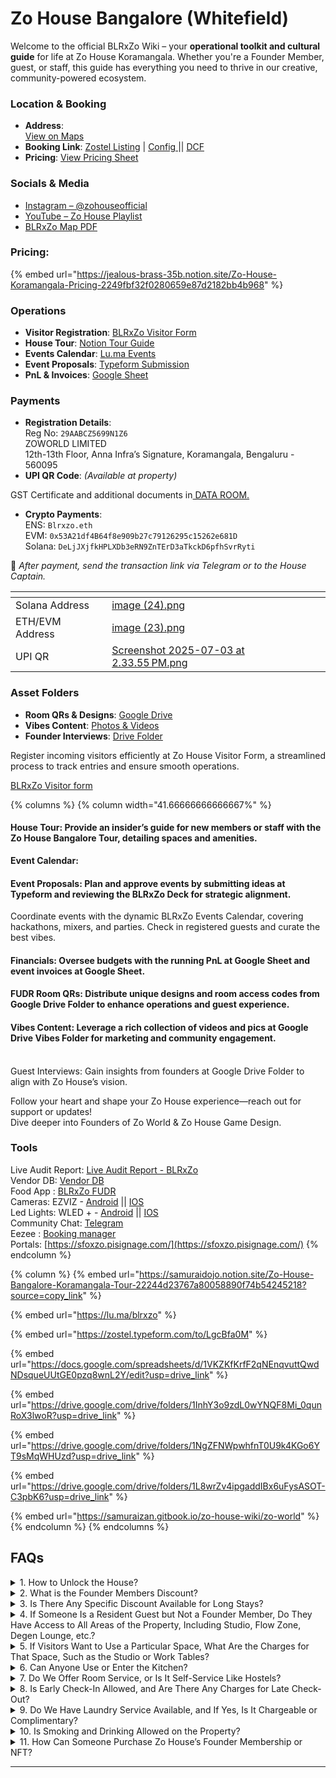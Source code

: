 # Zo House Bangalore (Whitefield)

Welcome to the official BLRxZo Wiki – your **operational toolkit and cultural guide** for life at Zo House Koramangala. Whether you're a Founder Member, guest, or staff, this guide has everything you need to thrive in our creative, community-powered ecosystem.

### Location & Booking

* **Address**:\
  &#x20;[View on Maps](https://share.google/8mBGpSR0GKvIn2xib)
* **Booking Link**: [Zostel Listing](https://www.zostel.com/house/bangalore/zo-house-koramangala-bnghO812) | [Config ](https://docs.google.com/spreadsheets/d/1RExg6fvu-Wwb6Z9TZuNgJh6ooUN6TT3r2f25xVPHR_Y/edit?gid=442789403#gid=442789403)|| [DCF](https://docs.google.com/spreadsheets/d/1jYR9X5q6uDxyMADiyBGiEkjuPQERA3TJNrvxn98ecLU/edit?gid=13008960#gid=13008960)
* **Pricing**: [View Pricing Sheet](https://jealous-brass-35b.notion.site/Zo-House-Koramangala-Pricing-2249fbf32f0280659e87d2182bb4b968)

### Socials & Media

* [Instagram – @zohouseofficial](https://www.instagram.com/zohouseofficial/)
* [YouTube – Zo House Playlist](https://www.youtube.com/playlist?list=PLtbSwFnJdjOE_jNVYxM_eAj6KfWOZbDIO)
* [BLRxZo Map PDF](https://zostel.slack.com/files/U07LDUKH5BQ/F094G0GTRUZ/blrxzo_map.pdf)

### Pricing:

{% embed url="https://jealous-brass-35b.notion.site/Zo-House-Koramangala-Pricing-2249fbf32f0280659e87d2182bb4b968" %}

### Operations

* **Visitor Registration**: [BLRxZo Visitor Form](https://zostel.typeform.com/blrxzovisitor)
* **House Tour**: [Notion Tour Guide](https://samuraidojo.notion.site/Zo-House-Bangalore-Koramangala-Tour-22244d23767a80058890f74b54245218?source=copy_link)
* **Events Calendar**: [Lu.ma Events](https://lu.ma/blrxzo)
* **Event Proposals**: [Typeform Submission](https://zostel.typeform.com/to/LgcBfa0M)
* **PnL & Invoices**: [Google Sheet](https://docs.google.com/spreadsheets/d/1VKZKfKrfF2qNEnqvuttQwdNDsqueUUtGE0pzq8wnL2Y/edit?usp=drive_link)

### Payments

* **Registration Details**:\
  Reg No: `29AABCZ5699N1Z6`\
  ZOWORLD LIMITED\
  12th-13th Floor, Anna Infra’s Signature, Koramangala, Bengaluru - 560095
* **UPI QR Code**: _(Available at property)_

GST Certificate and additional documents in[ DATA ROOM.](https://drive.google.com/drive/folders/1lUIcCte7tsa_arEkVf8V5mPbrT5WL-e1?usp=drive_link)

* **Crypto Payments**:\
  ENS: `Blrxzo.eth`\
  EVM: `0x53A21df4B64f8e909b27c79126295c15262e681D`\
  Solana: `DeLjJXjfkHPLXDb3eRN9ZnTErD3aTkckD6pfhSvrRyti`

📩 _After payment, send the transaction link via Telegram or to the House Captain._

<table data-view="cards"><thead><tr><th></th><th data-hidden data-card-cover data-type="files"></th></tr></thead><tbody><tr><td>Solana Address </td><td><a href="../../.gitbook/assets/image (24).png">image (24).png</a></td></tr><tr><td>ETH/EVM Address</td><td><a href="../../.gitbook/assets/image (23).png">image (23).png</a></td></tr><tr><td>UPI QR </td><td><a href="../../.gitbook/assets/Screenshot 2025-07-03 at 2.33.55 PM.png">Screenshot 2025-07-03 at 2.33.55 PM.png</a></td></tr></tbody></table>

### Asset Folders

* **Room QRs & Designs**: [Google Drive](https://drive.google.com/drive/folders/1InhY3o9zdL0wYNQF8Mi_0qunRoX3lwoR?usp=drive_link)
* **Vibes Content**: [Photos & Videos](https://drive.google.com/drive/folders/1NgZFNWpwhfnT0U9k4KGo6YT9sMqWHUzd?usp=drive_link)
* **Founder Interviews**: [Drive Folder](https://drive.google.com/drive/folders/1L8wrZv4ipgaddIBx6uFysASOT-C3pbK6?usp=drive_link)

Register incoming visitors efficiently at Zo House Visitor Form, a streamlined process to track entries and ensure smooth operations.

[BLRxZo Visitor form](https://zostel.typeform.com/blrxzovisitor)

{% columns %}
{% column width="41.66666666666667%" %}
#### House Tour: Provide an insider’s guide for new members or staff with the Zo House Bangalore Tour, detailing spaces and amenities.



**Event Calendar:**



#### Event Proposals: Plan and approve events by submitting ideas at Typeform and reviewing the BLRxZo Deck for strategic alignment.

Coordinate events with the dynamic BLRxZo Events Calendar, covering hackathons, mixers, and parties. Check in registered guests and curate the best vibes.























#### Financials: Oversee budgets with the running PnL at Google Sheet and event invoices at Google Sheet.





#### FUDR Room QRs: Distribute unique designs and room access codes from Google Drive Folder to enhance operations and guest experience.



#### Vibes Content: Leverage a rich collection of videos and pics at Google Drive Vibes Folder for marketing and community engagement.

\
Guest Interviews: Gain insights from founders at Google Drive Folder to align with Zo House’s vision.



Follow your heart and shape your Zo House experience—reach out for support or updates!\
Dive deeper into Founders of Zo World & Zo House Game Design.

### Tools

Live Audit Report: [Live Audit Report - BLRxZo](https://zostel.slack.com/docs/T0299P2KN/F08N0MJMK1S)\
Vendor DB: [Vendor DB](https://zostel.slack.com/docs/T0299P2KN/F08TWFNSC8M)\
Food App : [BLRxZo FUDR](https://admin.fudr.in/dashboard/authentication/signin)\
Cameras: EZVIZ - [Android](https://play.google.com/store/apps/details?id=com.ezviz\&hl=en_IN\&pli=1) || [IOS](https://apps.apple.com/us/app/ezviz/id886947564)\
Led Lights: WLED + - [Android](https://play.google.com/store/apps/details?id=com.pixelheart.wledplus\&hl=en_IN) || [IOS](https://apps.apple.com/us/app/wled/id6474789652)\
Community Chat: [Telegram](https://t.me/BLRxZoLive)\
Eezee : [Booking manager](https://zostel.slack.com/archives/C07MHQZCXHD/p1751012100154319)\
Portals: [https://sfoxzo.pisignage.com/](https://sfoxzo.pisignage.com/)
{% endcolumn %}

{% column %}
{% embed url="https://samuraidojo.notion.site/Zo-House-Bangalore-Koramangala-Tour-22244d23767a80058890f74b54245218?source=copy_link" %}

{% embed url="https://lu.ma/blrxzo" %}

{% embed url="https://zostel.typeform.com/to/LgcBfa0M" %}







{% embed url="https://docs.google.com/spreadsheets/d/1VKZKfKrfF2qNEnqvuttQwdNDsqueUUtGE0pzq8wnL2Y/edit?usp=drive_link" %}

{% embed url="https://drive.google.com/drive/folders/1InhY3o9zdL0wYNQF8Mi_0qunRoX3lwoR?usp=drive_link" %}

{% embed url="https://drive.google.com/drive/folders/1NgZFNWpwhfnT0U9k4KGo6YT9sMqWHUzd?usp=drive_link" %}

{% embed url="https://drive.google.com/drive/folders/1L8wrZv4ipgaddIBx6uFysASOT-C3pbK6?usp=drive_link" %}

{% embed url="https://samuraizan.gitbook.io/zo-house-wiki/zo-world" %}
{% endcolumn %}
{% endcolumns %}

## FAQs

<details>

<summary>1. How to Unlock the House?</summary>

Question: How do guests and residents unlock the house?

\
Answer: Founder Members of Zo World can use the /unlock command in the Telegram live group to open the door, leveraging a secure Web3-integrated system. Visitors must be invited by a Founder Member or have a confirmed booking to access the house, with no other entry methods permitted. A visitor form, provided as part of the pre-check-in message, must be completed and is shareable by bookers with their visitors.

Process for Founder Members:

* Join the Zo House Telegram live group (accessible via the Zo App or an invite link from the House Captain).
* Use the /unlock command, which triggers a smart lock system linked to your verified Zo World Passport (a Base wallet with multi-factor authentication, including email and onchain verification).
* The system confirms Founder NFT ownership before granting access, ensuring security and exclusivity.

Process for Visitors:

* Visitors must either be invited by a Founder Member or have a confirmed booking through the Zo App or zostel.com.
* Upon booking, the primary booker receives a pre-check-in message containing a visitor form as a link.
* The booker can share this form with their visitors, who must complete it with details like name, contact info, and visit purpose.
* Uninvited or non-booked visitors are not permitted beyond the reception area.

Backup: In case of technical issues (e.g., Telegram downtime or app glitches), contact the House Captain via Telegram for manual access. Physical access cards are provided at the location upon verification, requiring a refundable deposit (e.g., 500 INR, returned at check-out).

Security Note: All access is logged onchain for transparency, and physical cards are deactivated post-use to prevent unauthorized entry.

</details>

<details>

<summary>2. What is the Founder Members Discount?</summary>

Question: What discounts are available for Founder Members?\
\
Founder Members receive a 10% discount on accommodation rates across Zo Houses, Zostels, and Zo Hotels. Long-term discounts are subject to approval by the HQ team on a case-by-case basis, tailored to the member’s stay duration and property availability.\
\
Discount Details:

* Accommodation: A flat 10% discount applies to all bookings (e.g., dorms, private rooms, or long-term stays) at any Zo World property, reducing costs for nomads and founders.

- Event Access: Founder Members enjoy free or discounted entry to Zo House events (e.g., mixers, workshops).

Additional Perks:

* 24/7 access to dedicated areas like the Studio and premium workspaces, ideal for creative projects or focused work.

Eligibility:

* Must own a Founder NFT, verifiable onchain or through Zostel app
* Users must merge their Zo Club and Zostel accounts using the same email address to link their Founder NFT to the Zostel Black Passport, ensuring seamless verification.
* To check status, log into the Zostel App, navigate to “My Profile,” and confirm the Black Passport is active.
* Contact the House Captain for assistance with account merging or discount issues.

</details>

<details>

<summary>3. Is There Any Specific Discount Available for Long Stays?</summary>

Question: Are there discounts for extended stays at Zo properties?\
\
Long-stay discounts are determined by the HQ team on a case-by-case basis, ensuring flexibility to accommodate nomads, residents, and founders based on property availability and stay purpose.

Process:

* Submit a long-stay request to the House Captain, specifying the desired duration (e.g., 7, 14, or 30+ days) and purpose (e.g., project work, community engagement).
* The HQ team reviews requests within 48 hours, considering factors like occupancy rates, event schedules, and member status (e.g., Founder Members may receive priority).
* Approved discounts typically range from 10–20% for stays over 7 days.

Examples:

* A 14-day stay at Zo House Bangalore might receive a 15% discount if approved, reducing a 28,000 INR stay to 23,800 INR.

Note: Discounts are not guaranteed and depend on the property’s capacity and operational needs. Founder Members should highlight their NFT status in requests to expedite approval.

</details>

<details>

<summary>4. If Someone Is a Resident Guest but Not a Founder Member, Do They Have Access to All Areas of the Property, Including Studio, Flow Zone, Degen Lounge, etc.?</summary>

Question: Do non-Founder resident guests have access to all property areas?\
\
Non-Founder visitors can access the property only if registered as friends of a Founder Member. Otherwise, they are limited to common spaces like Schelling Point and Multiverse. Premium areas like workstations and the Studio are bookable at a cost, and event spaces require an event proposal form.\
\
Access Details:

* Common Spaces: Schelling Point (a social hub for casual interaction) and Multiverse (a collaborative lounge) are open to all registered visitors, fostering community engagement.

Premium Areas:

* Studio: Available for creative work (e.g., recording, design) at 1000 INR per hour.
* Workstations: Bookable for focused work at 800 INR per day (8 hours).

- Degen Lounge: Exclusive to Founder Members or event-specific access (e.g., during hackathons or mixers). Non-Founders can access it by booking a private room at Zo House.

* Event Spaces: Require an event proposal form submitted via the Zo App or to the House Captain, detailing the event type, duration, and expected attendees.

Visitor Registration:

* Visitors must be invited by a Founder Member and registered via the visitor form.
* Unregistered visitors are not permitted beyond the reception area.

Note: Access to premium areas is subject to availability, with Founder Members receiving priority. Non-Founders should book in advance to secure spaces.

Contact the House Captain via Telegram for registration or booking assistance.\


</details>

<details>

<summary>5. If Visitors Want to Use a Particular Space, What Are the Charges for That Space, Such as the Studio or Work Tables?</summary>

Question: What are the charges for visitors to use specific spaces like the Studio or Work Tables?\
\
Visitors and non-Founder residents can book premium spaces at the following rates:

* Studio: 1000 INR per hour, ideal for creative projects like podcast recording or design work.
* Workstations: 800 INR per day (8 hours), suitable for focused work or meetings.

Booking Process:

* Bookings are currently managed manually and recorded in an Excel sheet by the House Captain or community manager.
* Submit requests via the Zo App (under “Book a Space”) or contact the House Captain via Telegram with your preferred date, time, and space.
* Payment is processed onsite (UPI, card, or tokens accepted).
* Confirmation is sent within 24 hours, subject to availability.

Event Spaces:&#x20;

For larger spaces (e.g., for workshops or hackathons), submit an event proposal form via the event proposal form, detailing the event’s purpose, size, and duration.

Note: Founder Members receive a 10% discount on these rates and priority booking. Prices may vary slightly by location (e.g., Zo House Bangalore vs. San Francisco).

</details>

<details>

<summary>6. Can Anyone Use or Enter the Kitchen?</summary>

Question: Who can access the kitchen?\
\
Only residents and Founder Members can access the kitchen, which is monitored by cameras to ensure hygiene and compliance with house rules.\
\
Access Rules:

* Residents: Can use shared kitchen in Zo Houses for self-service meal preparation, following guidelines (e.g., clean after use, no cooking after 10 PM).
* Founder Members: Have priority access, including for community events (e.g., cooking workshops), and can schedule kitchen use by informing the House captain in advance.
* Visitors: Are not permitted in the kitchen unless approved for specific events, coordinated by the House Captain.

Monitoring:

* Cameras ensure compliance with hygiene standards and prevent unauthorised access.
* Violations e.g., leaving dishes unwashed) may result in a warning or restricted kitchen access.

- Note: Residents and Founder Members must follow house rules. For event-related kitchen use, submit a request to the House Captain at least 48 hours in advance.

Contact the House Captain via Telegram for special kitchen access requests.\


</details>

<details>

<summary>7. Do We Offer Room Service, or Is It Self-Service Like Hostels?</summary>

Question: Is room service available, or is it self-service?\
\
Zo World properties operate on a self-service model, but users can order food via QR codes placed throughout the house, processed through Fudr, with notifications sent to the kitchen team.

Self-Service Model:

* Guests are responsible for tasks like tidying rooms and maintaining shared spaces, aligning with Zo World’s community-driven ethos.
* Communal areas (e.g., lounges, dining areas) are cleaned by staff, but residents are encouraged to contribute to upkeep.

Food Ordering:

* QR codes are available for food orders via Fudr, which sends a notif to the kitchen team to then prepare the order and deliver at where the order was placed inside the house.
* Orders are processed digitally, and the kitchen team is notified instantly to prepare meals, ensuring efficient service for residents and Founder Members.
* This system supports the nomadic lifestyle by offering convenient dining options without full-service room service, maintaining the community’s self-service vibe.

- Note: Room service (e.g., bed-making, towel replacement) is available at Zo Houses at no cost.

For special dining requests, contact the House Captain via Telegram.\


</details>

<details>

<summary>8. Is Early Check-In Allowed, and Are There Any Charges for Late Check-Out?</summary>

Question: Are early check-in or late check-out permitted, and are there fees?\
\
Check-in is 1:00 PM and Check out is 11:00 PM.\
Early check-in and late check-out requests are reviewed by the HQ team and Zobu team on a case-by-case basis. Special requests are generally not permitted unless approved due to operational constraints.\
\
Early Check-In:

* Standard check-in is 1 PM, but early access (e.g., from 11 AM) may be approved if rooms are available.
* Requests must be submitted to the House Captain/HQ Team at least 24 hours in advance.
* Charges (e.g., 500–1000 INR/hour, capped at 50% of the nightly rate) apply for non-Founders; Founder Members may receive waived fees, subject to approval.

Late Check-Out:

* Standard check-out is 11 AM, with late check-out (e.g., until 12:30 PM) considered if rooms are available.
* Non-Founders may incur fees (e.g., 750–1250 INR/hour), while Founder Members may receive free extensions until 1 PM, pending HQ approval.
* Beyond 1 PM, a half-day rate may apply.

- Process: Submit requests to House Captain/HQ Team. Approval depends on occupancy and event schedules, with Founder Members receiving priority.
- Note: Early check-in and late check-out are not guaranteed, especially during peak periods (e.g., hackathons or major events).

Contact the HQ team via the Zo App for special requests.\


</details>

<details>

<summary>9. Do We Have Laundry Service Available, and If Yes, Is It Chargeable or Complimentary?</summary>

Question: Is laundry service available, and what are the costs?\
\
Laundry services are available at Zo World properties to support travelers and residents:

* Washing and Drying: 250 INR per load, covering both washing and drying for convenience.
* Ironing: 25 INR per clothing item, ensuring a professional appearance for events or work.

Availability:

* Zo Houses: Offer professional laundry services, with self-service machines at select locations

Process:

* Self-service machines require prior notice of house captain to avoid conflicts, with instructions to use posted at the property.
* Founder Members receive one complimentary self-service load per month at Zo Houses. Rest is pay as you go.

- Note: Guests must follow machine usage guidelines to avoid damage. Misuse may incur a repair fee (e.g., 1000–2000 INR, depending on the issue).

Contact the House Captain for laundry scheduling or issues.\


</details>

<details>

<summary>10. Is Smoking and Drinking Allowed on the Property?</summary>

Question: Are smoking and drinking permitted on the property?\
\
Smoking and drinking are permitted only in designated zones for Founder Members and residents, ensuring a respectful and inclusive environment. No parties or gatherings are allowed without prior approval.\
\
Smoking:

* Prohibited indoors across all Zo Houses.
* Designated outdoor smoking zones are clearly marked at each property.
* Violations may incur a 2500 INR cleaning fee or a warning, enforced via vibe checks by community managers.

Drinking:

* Allowed in moderation in designated zones (e.g., Schelling Point, outdoor areas) during approved events like mixers or hackathons.
* Alcohol is prohibited in dorms & non-event communal areas unless explicitly approved by the House Captain.

Enforcement:

* Community managers monitor compliance during events and daily checks, ensuring adherence to local laws (e.g., India’s public smoking bans).
* Repeated violations may lead to temporary bans from communal areas or events.

- Note: Founder Members are expected to model responsible behavior, and all guests must respect local regulations.

Report violations or request event approvals via Telegram to the House Captain.\


</details>

<details>

<summary>11. How Can Someone Purchase Zo House’s Founder Membership or NFT?</summary>

Question: How can someone become a Founder Member or purchase a Founder NFT?\
\
Founder NFTs, granting exclusive Founder Membership benefits, are available through [os.zo.xyz](http://os.zo.xyz) on OpenSea’s decentralised marketplace. For assistance, contact @samuraizan via Telegram.\
\
Purchase Process:

* Set up a wallet (e.g., via Coinbase Wallet or Metamask)
* Load some ETH onto it
* Visit [os.zo.xyz](http://os.zo.xyz) on OpenSea to browse and purchase a Founder NFT
* After purchase, link the NFT to your Zo World Passport in the Zo App by merging your Zo Club and Zostel accounts (using the same email address) for verification and perk activation.

Verification:

* Check NFT ownership in the Zo App under “My Profile,” where the Zostel Black Passport confirms Founder status.
* Merging accounts ensures seamless access to perks like discounts and priority bookings.

- Secondary Market: Founder NFTs may be available on other platforms (e.g., OpenSea), but buyers must verify authenticity via the Base network to avoid fraud.

Benefits:

https://zo.xyz/membership\


* Note: With only 500+ Founder NFTs in circulation, they are exclusive and subject to market-driven price fluctuations.

For wallet setup or purchase support, contact @samuraizan via telegram for assistance.\


</details>



***

